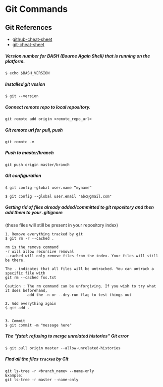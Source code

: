 # Git Commands

## Git References
- [github-cheat-sheet](https://github.com/tiimgreen/github-cheat-sheet#readme)
- [git-cheat-sheet](https://github.com/arslanbilal/git-cheat-sheet#readme)


##### Version number for BASH (Bourne Again Shell) that is running on the platform.
```
$ echo $BASH_VERSION
```

##### Installed git vesion
```
$ git --version
```

##### Connect remote repo to local repository.
```
git remote add origin <remote_repo_url>
```


##### Git remote url for pull, push
```
git remote -v
```

##### Push to master/branch
```
git push origin master/branch
```

##### Git configuration
```
$ git config –global user.name “myname”

$ git config --global user.email "abc@gmail.com"
```

##### Getting rid of files already added/committed to git repository and then add them to your .gitignore 
(these files will still be present in your repository index)
```
1. Remove everything tracked by git
$ git rm -r --cached .

rm is the remove command
-r will allow recursive removal
-–cached will only remove files from the index. Your files will still be there.

The . indicates that all files will be untracked. You can untrack a specific file with 
git rm --cached foo.txt

Caution : The rm command can be unforgiving. If you wish to try what it does beforehand, 
          add the -n or --dry-run flag to test things out 

2. Add everything again
$ git add .


3. Commit
$ git commit -m "message here"
```

##### The “fatal: refusing to merge unrelated histories” Git error
```
$ git pull origin master --allow-unrelated-histories
```

##### Find all the files `tracked` by Git
```
git ls-tree -r <branch_name> --name-only
Example:
git ls-tree -r master --name-only
```
